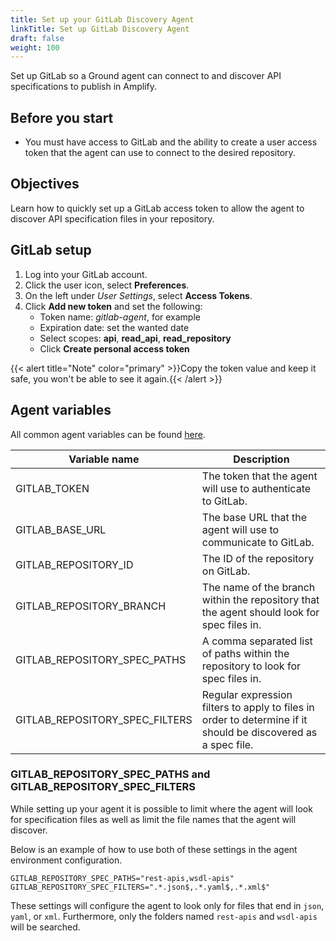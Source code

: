 ```yaml
---
title: Set up your GitLab Discovery Agent
linkTitle: Set up GitLab Discovery Agent
draft: false
weight: 100
---
```

Set up GitLab so a Ground agent can connect to and discover API specifications to publish in Amplify.

## Before you start

* You must have access to GitLab and the ability to create a user access token that the agent can use to connect to the desired repository.

## Objectives

Learn how to quickly set up a GitLab access token to allow the agent to discover API specification files in your repository.

## GitLab setup

1. Log into your GitLab account.
2. Click the user icon, select **Preferences**.
3. On the left under *User Settings*, select **Access Tokens**.
4. Click **Add new token** and set the following:
    * Token name: *gitlab-agent*, for example
    * Expiration date: set the wanted date
    * Select scopes: **api**, **read_api**, **read_repository**
    * Click **Create personal access token**

{{< alert title="Note" color="primary" >}}Copy the token value and keep it safe, you won't be able to see it again.{{< /alert >}}

## Agent variables

All common agent variables can be found [here](/docs/connect_manage_environ/connected_agent_common_reference/agent-variables#agent-variables).

| Variable name                  | Description                                                                                                  |
| ------------------------------ | ------------------------------------------------------------------------------------------------------------ |
| GITLAB_TOKEN                   | The token that the agent will use to authenticate to GitLab.                                                 |
| GITLAB_BASE_URL                | The base URL that the agent will use to communicate to GitLab.                                               |
| GITLAB_REPOSITORY_ID           | The ID of the repository on GitLab.                                                                          |
| GITLAB_REPOSITORY_BRANCH       | The name of the branch within the repository that the agent should look for spec files in.                   |
| GITLAB_REPOSITORY_SPEC_PATHS   | A comma separated list of paths within the repository to look for spec files in.                             |
| GITLAB_REPOSITORY_SPEC_FILTERS | Regular expression filters to apply to files in order to determine if it should be discovered as a spec file.|

### GITLAB_REPOSITORY_SPEC_PATHS and GITLAB_REPOSITORY_SPEC_FILTERS

While setting up your agent it is possible to limit where the agent will look for specification files as well as limit the file names that the agent will discover.

Below is an example of how to use both of these settings in the agent environment configuration.

```shell
GITLAB_REPOSITORY_SPEC_PATHS="rest-apis,wsdl-apis"
GITLAB_REPOSITORY_SPEC_FILTERS=".*.json$,.*.yaml$,.*.xml$"
```

These settings will configure the agent to look only for files that end in `json`, `yaml`, or `xml`. Furthermore, only the folders named `rest-apis` and `wsdl-apis` will be searched.
